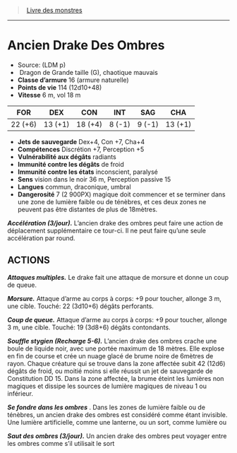﻿> [Livre des monstres](tome_of_beasts.md)

---

# Ancien Drake Des Ombres

- Source: (LDM p)
-  Dragon de Grande taille (G), chaotique mauvais
- **Classe d’armure** 16 (armure naturelle)
- **Points de vie** 114 (12d10+48)
- **Vitesse** 6 m, vol 18 m

|FOR|DEX|CON|INT|SAG|CHA|
|---|---|---|---|---|---|
|22 (+6)|13 (+1)|18 (+4)|8 (-1)|9 (-1)|13 (+1)|

- **Jets de sauvegarde** Dex+4, Con +7, Cha+4
- **Compétences** Discrétion +7, Perception +5
- **Vulnérabilité aux dégâts** radiants
- **Immunité contre les dégâts** de froid
- **Immunité contre les états** inconscient, paralysé
- **Sens** vision dans le noir 36 m, Perception passive 15
- **Langues** commun, draconique, umbral
- **Dangerosité** 7 (2 900PX) magique doit commencer et se terminer dans une zone de lumière faible ou de ténèbres, et ces deux zones ne peuvent pas être distantes de plus de 18mètres.

**_Accélération (3/jour)._** L’ancien drake des ombres peut faire une action de déplacement supplémentaire ce tour-ci. Il ne peut faire qu’une seule accélération par round.

## ACTIONS

**_Attaques multiples._** Le drake fait une attaque de morsure et donne un coup de queue.

**_Morsure._** Attaque d’arme au corps à corps: +9 pour toucher, allonge 3 m, une cible. Touché: 22 (3d10+6) dégâts perforants.

**_Coup de queue._** Attaque d’arme au corps à corps: +9 pour toucher, allonge 3 m, une cible. Touché: 19 (3d8+6) dégâts contondants.

**_Souffle stygien (Recharge 5-6)._** L’ancien drake des ombres crache une boule de liquide noir, avec une portée maximum de 18 mètres. Elle explose en fin de course et crée un nuage glacé de brume noire de 6mètres de rayon. Chaque créature qui se trouve dans la zone affectée subit 42 (12d6) dégâts de froid, ou moitié moins si elle réussit un jet de sauvegarde de Constitution DD 15. Dans la zone affectée, la brume éteint les lumières non magiques et dissipe les sources de lumière magiques de niveau 1 ou inférieur.

**_Se fondre dans les ombres_** . Dans les zones de lumière faible ou de ténèbres, un ancien drake des ombres est considéré comme étant invisible. Une lumière artificielle, comme une lanterne, ou un sort, comme lumière ou

**_Saut des ombres (3/jour)._** Un ancien drake des ombres peut voyager entre les ombres comme s’il utilisait le sort

